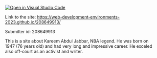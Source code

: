 [![Open in Visual Studio Code](https://classroom.github.com/assets/open-in-vscode-c66648af7eb3fe8bc4f294546bfd86ef473780cde1dea487d3c4ff354943c9ae.svg)](https://classroom.github.com/online_ide?assignment_repo_id=10532464&assignment_repo_type=AssignmentRepo)


Link to the site: https://web-development-environments-2023.github.io/208649913/

Submitter id: 208649913

This is a site about Kareem Abdul Jabbar, NBA legend.
He was born on 1947 (76 years old) and had very long and impressive career.
He exceled also off-court as an activist and writer.
